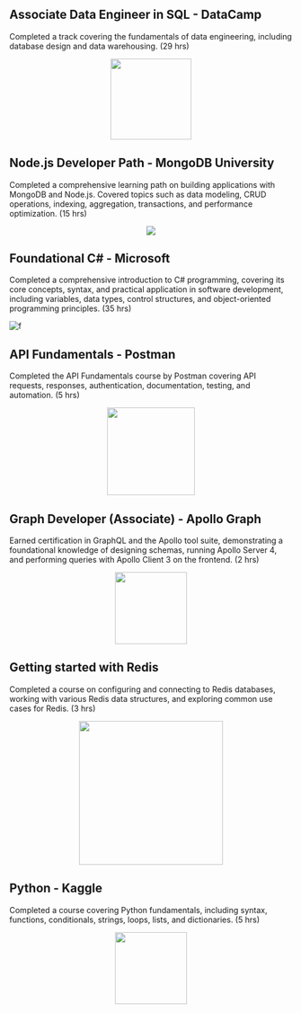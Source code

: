 ## Associate Data Engineer in SQL - DataCamp

Completed a track covering the fundamentals of data engineering, including database design and data warehousing. (29 hrs)

<div align="center">
<img width="144" src="https://media.datacamp.com/legacy/Certification/Badges%202024/outline/DE_Associate_-_badge_with_outline.png">
</div>

## Node.js Developer Path - MongoDB University

Completed a comprehensive learning path on building applications with MongoDB and Node.js. Covered topics such as data modeling, CRUD operations, indexing, aggregation, transactions, and performance optimization. (15 hrs)

<div align="center">
<img src="https://i.imgur.com/obdVTsV.png">
</div>

## Foundational C# - Microsoft

Completed a comprehensive introduction to C# programming, covering its core concepts, syntax, and practical application in software development, including variables, data types, control structures, and object-oriented programming principles. (35 hrs)

![f](https://devblogs.microsoft.com/dotnet/wp-content/uploads/sites/10/2023/08/csharp-certification-banner.png)

## API Fundamentals - Postman

Completed the API Fundamentals course by Postman covering API requests, responses, authentication, documentation, testing, and automation. (5 hrs)

<div align="center">
<img width="156" height="156" src="https://cc.sj-cdn.net/instructor/3d8458f2k85sh-postman/courses/1a8b8cdxvqjxq/promo-image.1676069333.png">
</div>

## Graph Developer (Associate) - Apollo Graph

Earned certification in GraphQL and the Apollo tool suite, demonstrating a foundational knowledge of designing schemas, running Apollo Server 4, and performing queries with Apollo Client 3 on the frontend. (2 hrs)

<div align="center">
<img width="128" src="https://res.cloudinary.com/apollographql/image/upload/v1632844693/badge_sfsiin.svg">
</div>

## Getting started with Redis

Completed a course on configuring and connecting to Redis databases, working with various Redis data structures, and exploring common use cases for Redis. (3 hrs)

<div align="center">
<img width="256" src="https://upload.wikimedia.org/wikipedia/commons/thumb/e/ee/Redis_logo.svg/2560px-Redis_logo.svg.png">
</div>

## Python - Kaggle

Completed a course covering Python fundamentals, including syntax, functions, conditionals, strings, loops, lists, and dictionaries. (5 hrs)

<div align="center">
<img width="128" height="128" src="https://www.kaggle.com/static/images/education/km/python.svg">
</div>
